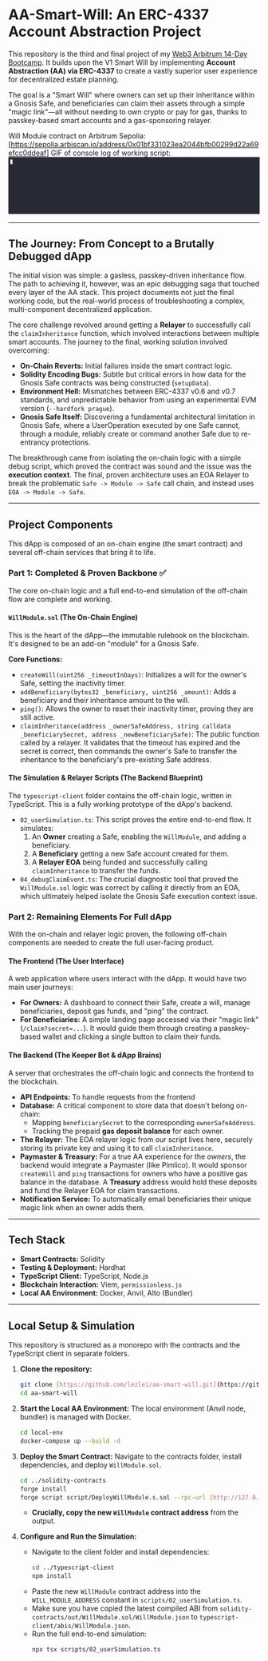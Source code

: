 # AA-Smart-Will: An ERC-4337 Account Abstraction Project

This repository is the third and final project of my [Web3 Arbitrum 14-Day Bootcamp](https://github.com/lezlei/web3-arbitrum-14-day-bootcamp). It builds upon the V1 Smart Will by implementing **Account Abstraction (AA) via ERC-4337** to create a vastly superior user experience for decentralized estate planning.

The goal is a "Smart Will" where owners can set up their inheritance within a Gnosis Safe, and beneficiaries can claim their assets through a simple "magic link"—all without needing to own crypto or pay for gas, thanks to passkey-based smart accounts and a gas-sponsoring relayer.

Will Module contract on Arbitrum Sepolia: [https://sepolia.arbiscan.io/address/0x01bf331023ea2044bfb00299d22a69efcc0ddeaf]
GIF of console log of working script: ![Smart Will Simulation](./assets/simulation.gif)

---
## The Journey: From Concept to a Brutally Debugged dApp

The initial vision was simple: a gasless, passkey-driven inheritance flow. The path to achieving it, however, was an epic debugging saga that touched every layer of the AA stack. This project documents not just the final working code, but the real-world process of troubleshooting a complex, multi-component decentralized application.

The core challenge revolved around getting a **Relayer** to successfully call the `claimInheritance` function, which involved interactions between multiple smart accounts. The journey to the final, working solution involved overcoming:
* **On-Chain Reverts:** Initial failures inside the smart contract logic.
* **Solidity Encoding Bugs:** Subtle but critical errors in how data for the Gnosis Safe contracts was being constructed (`setupData`).
* **Environment Hell:** Mismatches between ERC-4337 v0.6 and v0.7 standards, and unpredictable behavior from using an experimental EVM version (`--hardfork prague`).
* **Gnosis Safe Itself:** Discovering a fundamental architectural limitation in Gnosis Safe, where a UserOperation executed by one Safe cannot, through a module, reliably create or command another Safe due to re-entrancy protections.

The breakthrough came from isolating the on-chain logic with a simple debug script, which proved the contract was sound and the issue was the **execution context**. The final, proven architecture uses an EOA Relayer to break the problematic `Safe -> Module -> Safe` call chain, and instead uses `EOA -> Module -> Safe`.

---
## Project Components

This dApp is composed of an on-chain engine (the smart contract) and several off-chain services that bring it to life.

### Part 1: Completed & Proven Backbone ✅

The core on-chain logic and a full end-to-end simulation of the off-chain flow are complete and working.

#### `WillModule.sol` (The On-Chain Engine)
This is the heart of the dApp—the immutable rulebook on the blockchain. It's designed to be an add-on "module" for a Gnosis Safe.

**Core Functions:**
* `createWill(uint256 _timeoutInDays)`: Initializes a will for the owner's Safe, setting the inactivity timer.
* `addBeneficiary(bytes32 _beneficiary, uint256 _amount)`: Adds a beneficiary and their inheritance amount to the will.
* `ping()`: Allows the owner to reset their inactivity timer, proving they are still active.
* `claimInheritance(address _ownerSafeAddress, string calldata _beneficiarySecret, address _newBeneficiarySafe)`: The public function called by a relayer. It validates that the timeout has expired and the secret is correct, then commands the owner's Safe to transfer the inheritance to the beneficiary's pre-existing Safe address.

#### The Simulation & Relayer Scripts (The Backend Blueprint)
The `typescript-client` folder contains the off-chain logic, written in TypeScript. This is a fully working prototype of the dApp's backend.

* `02_userSimulation.ts`: This script proves the entire end-to-end flow. It simulates:
    1.  An **Owner** creating a Safe, enabling the `WillModule`, and adding a beneficiary.
    2.  A **Beneficiary** getting a new Safe account created for them.
    3.  A **Relayer EOA** being funded and successfully calling `claimInheritance` to transfer the funds.
* `04_debugClaimEvent.ts`: The crucial diagnostic tool that proved the `WillModule.sol` logic was correct by calling it directly from an EOA, which ultimately helped isolate the Gnosis Safe execution context issue.

### Part 2: Remaining Elements For Full dApp

With the on-chain and relayer logic proven, the following off-chain components are needed to create the full user-facing product.

#### The Frontend (The User Interface)
A web application where users interact with the dApp. It would have two main user journeys:
* **For Owners:** A dashboard to connect their Safe, create a will, manage beneficiaries, deposit gas funds, and "ping" the contract.
* **For Beneficiaries:** A simple landing page accessed via their "magic link" (`/claim?secret=...`). It would guide them through creating a passkey-based wallet and clicking a single button to claim their funds.

#### The Backend (The Keeper Bot & dApp Brains)
A server that orchestrates the off-chain logic and connects the frontend to the blockchain.
* **API Endpoints:** To handle requests from the frontend 
* **Database:** A critical component to store data that doesn't belong on-chain:
    * Mapping `beneficiarySecret` to the corresponding `ownerSafeAddress`.
    * Tracking the prepaid **gas deposit balance** for each owner.
* **The Relayer:** The EOA relayer logic from our script lives here, securely storing its private key and using it to call `claimInheritance`.
* **Paymaster & Treasury:** For a true AA experience for the *owners*, the backend would integrate a Paymaster (like Pimlico). It would sponsor `createWill` and `ping` transactions for owners who have a positive gas balance in the database. A **Treasury** address would hold these deposits and fund the Relayer EOA for claim transactions.
* **Notification Service:** To automatically email beneficiaries their unique magic link when an owner adds them.

---
## Tech Stack

* **Smart Contracts:** Solidity
* **Testing & Deployment:** Hardhat
* **TypeScript Client:** TypeScript, Node.js
* **Blockchain Interaction:** Viem, `permissionless.js`
* **Local AA Environment:** Docker, Anvil, Alto (Bundler)

---
## Local Setup & Simulation

This repository is structured as a monorepo with the contracts and the TypeScript client in separate folders.

1.  **Clone the repository:**
    ```bash
    git clone [https://github.com/lezlei/aa-smart-will.git](https://github.com/lezlei/aa-smart-will.git)
    cd aa-smart-will
    ```

2.  **Start the Local AA Environment:**
    The local environment (Anvil node, bundler) is managed with Docker.
    ```bash
    cd local-env
    docker-compose up --build -d
    ```

3.  **Deploy the Smart Contract:**
    Navigate to the contracts folder, install dependencies, and deploy `WillModule.sol`.
    ```bash
    cd ../solidity-contracts
    forge install
    forge script script/DeployWillModule.s.sol --rpc-url [http://127.0.0.1:8545](http://127.0.0.1:8545) --broadcast
    ```
    * **Crucially, copy the new `WillModule` contract address** from the output.

4.  **Configure and Run the Simulation:**
    * Navigate to the client folder and install dependencies:
        ```bash
        cd ../typescript-client
        npm install
        ```
    * Paste the new `WillModule` contract address into the `WILL_MODULE_ADDRESS` constant in `scripts/02_userSimulation.ts`.
    * Make sure you have copied the latest compiled ABI from `solidity-contracts/out/WillModule.sol/WillModule.json` to `typescript-client/abis/WillModule.json`.
    * Run the full end-to-end simulation:
        ```bash
        npx tsx scripts/02_userSimulation.ts
        ```